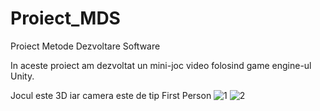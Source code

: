 # Proiect_MDS
 
Proiect Metode Dezvoltare Software

In aceste proiect am dezvoltat un mini-joc video folosind game engine-ul Unity. 

Jocul este 3D iar camera este de tip First Person
![1](https://user-images.githubusercontent.com/63007797/178421197-14934895-8aa8-4052-a66f-374766c672b7.jpg)
![2](https://user-images.githubusercontent.com/63007797/178421221-bc48f670-8b35-4ae4-9f7c-4ea82d109014.jpg)
